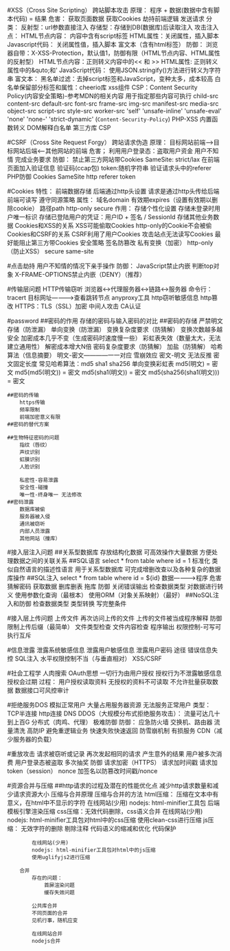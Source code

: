 #XSS（Cross Site Scripting）
	跨站脚本攻击
	原理：
		程序 + 数据(数据中含有脚本代码) = 结果
	危害：
		获取页面数据
		获取Cookies
		劫持前端逻辑
		发送请求
	分类：
		反射型：url参数直接注入
		存储型：存储到DB(数据库)后读取注入
	攻击注入点：
		HTML节点内容： 内容中含有script标签
		HTML属性：关闭属性，插入脚本
		Javascript代码： 关闭属性值，插入脚本
		富文本（含有html标签）
	防御：
		浏览器自带：X-XSS-Protection，默认值1，防御有限（HTML节点内容、HTML属性的反射型）
		HTML节点内容：正则转义内容中的<&lt; 和 >&gt;
		HTML属性: 正则转义属性中的&quto;和&#39;
		JavaScript代码： 使用JSON.stringify()方法进行转义为字符串
		富文本： 
			黑名单过滤：去掉script标签和JavaScript，变种太多，成本较高
			白名单保留部分标签和属性：cheerio库 xss组件
		CSP：Content Security Policy(内容安全策略)-参考MDN的相关内容
			用于指定那些内容可执行
				child-src content-src default-src
				font-src frame-src img-src
				manifest-src media-src object-src
				script-src style-src worker-src
			<host-source> <scheme-source> 'self'
			'unsafe-inline' 'unsafe-eval' 'none'
			'none-<base64-value>' <hash-source>
			'strict-dynamic'
			(`Content-Security-Policy`)
		PHP-XSS
			内置函数转义
			DOM解释白名单
			第三方库
			CSP

#CSRF（Cross Site Request Forgy）
	跨站请求伪造
	原理：
		目标网站前端——>目标网站后端<——其他网站的前端
	危害；
		利用用户登录态：盗取用户资金
		用户不知情
		完成业务要求
	防御：
		禁止第三方网站带Cookies
			SameSite: strict/lax
		在前端页面加入验证信息
			验证码(ccap包)
			token:随机字符串
		验证请求头中的referer
	PHP防御
		Cookies SameSite
		http referer
		token

#Cookies
	特性：
		前端数据存储
		后端通过http头设置
		请求是通过http头传给后端
		前端可读写
		遵守同源策略
		属性：
			域名domain
			有效期expires（设置有效期以删除cookie）
			路径path
			http-only
			secure
	作用：
		存储个性化设置
		存储未登录时用户唯一标识
		存储已登陆用户的凭证：用户ID + 签名 / SessionId
		存储其他业务数据
	Cookies和XSS的关系
		XSS可能偷取Cookies
		http-only的Cookie不会被偷
	Cookies和CSRF的关系
		CSRF利用了用户Cookies
		攻击站点无法读写Cookies
		最好能阻止第三方带Cookies
	安全策略
		签名防篡改
		私有变换（加密）
		http-only（防止XSS）
		secure
		same-site

#点击劫持
	用户不知情的情况下亲手操作
	防御：
		JavaScript禁止内嵌
			判断top对象
		X-FRAME-OPTIONS禁止内嵌（DENY）（推荐）

#传输层问题
	HTTP传输窃听
		浏览器<->代理服务器<->链路<->服务器
		命令行：tracert 目标网址————>查看跳转节点
		anyproxy工具
	http窃听敏感信息
	http篡改
	HTTPS：TLS（SSL）加密
	中间人攻击
		CA认证

#password
	##密码的作用
		存储的密码与输入密码的对比
	##密码的存储
		严禁明文存储（防泄漏）
		单向变换（防泄漏）
		变换复杂度要求（防猜解）
			变换次数越多越安全
				加密成本几乎不变（生成密码时速度慢一些）
				彩虹表失效（数量太大，无法建立通用性）
				解密成本增大N倍
		密码复杂度要求（防猜解）
		加盐（防猜解）
		哈希算法（信息摘要）
			明文-密文————一一对应
			雪崩效应
			密文-明文 无法反推
			密文固定长度
			常见哈希算法：md5 sha1 sha256
			单向变换彩虹表
				md5(明文) = 密文
				md5(md5(明文)) = 密文
				md5(sha1(明文)) = 密文
				md5(sha256(sha1(明文))) = 密文

	##密码的传输
		https传输
		频率限制
		前端加密意义有限
	##密码的替代方案
		
	##生物特征密码的问题
		指纹（唇纹）
		声纹识别
		虹膜识别
		人脸识别

		私密性-容易泄露
		安全性-碰撞
		唯一性-终身唯一 无法修改
	##密码泄露
		数据库被偷
		服务器被入侵
		通讯被窃听
		内部人员泄露
		其他网站（撞库）

#接入层注入问题
	##关系型数据库
		存放结构化数据
		可高效操作大量数据
		方便处理数据之间的关联关系
	##SQL语言
		select * from table where id = 1
		标准化
		类似自然语言的描述性语言
		用于关系型数据库
		可完成增删改查以及各种复杂的数据库操作
	##SQL注入
		select * from table where id = ${id}
		数据————>程序
		危害
			猜解密码
			获取数据
			删库删表
			拖库
		防御
			关闭错误输出
			检查数据类型
			对数据进行转义
			使用参数化查询（最根本）
			使用ORM（对象关系映射）（最好）
	##NoSQL注入和防御
			检查数据类型
			类型转换
			写完整条件

#接入层上传问题
	上传文件
	再次访问上传的文件
	上传的文件被当成程序解释
	防御
		限制上传后缀（最简单）
		文件类型检查
		文件内容检查
		程序输出
		权限控制-可写可执行互斥

#信息泄露
	泄露系统敏感信息
	泄露用户敏感信息
	泄露用户密码
	途径
		错误信息失控
		SQL注入
		水平权限控制不当（与垂直相对）
		XSS/CSRF

#社会工程学
	人肉搜索
	OAuth思想
		一切行为由用户授权
		授权行为不泄露敏感信息
		授权会过期
		过程：
			用户授权读取资料
			无授权的资料不可读取
			不允许批量获取数据
			数据接口可风控审计

#拒绝服务DOS
	模拟正常用户
	大量占用服务器资源
	无法服务正常用户
	类型：
		TCP半连接
		http连接
		DNS
		DDOS（大规模分布式拒绝服务攻击）：
			流量可达几十到上百G
			分布式（肉鸡、代理）
			极难防御
	防御：
		应急防火墙
		交换机、路由器
		流量清洗
		高防IP
		避免重逻辑业务
		快速失败快速返回
		防雪崩机制
		有损服务
		CDN（减少服务器的负载）

#重放攻击
	请求被窃听或记录
	再次发起相同的请求
	产生意外的结果
		用户被多次消费
		用户登录态被盗取
		多次抽奖
	防御
		请求加密（HTTPS）
		请求加时间戳
		请求加token（session）
		nonce
		加签名以防篡改时间戳/nonce

#资源合并与压缩
	##http请求的过程及潜在的性能优化点
		减少http请求数量和减少请求资源大小
		压缩与合并原理
		压缩与合并的方法
			html压缩： 压缩在文本中有意义，在html中不显示的字符
				在线网站(少用)
				nodejs: html-minifier工具包
				后端模板引擎渲染压缩
			css压缩：无效代码删除，css语义合并
				在线网站(少用)
				nodejs: html-minifier工具包对html中的css压缩
				使用clean-css进行压缩
			js压缩：
			无效字符的删除
			剔除注释
			代码语义的缩减和优化
			代码保护

			在线网站(少用)
			nodejs: html-minifier工具包对html中的js压缩
			使用uglifyjs2进行压缩

		合并
			存在的问题：
				首屏渲染问题
				缓存失效问题

			公共库合并
			不同页面的合并
			见机行事，随机应变

			在线网站合并
			nodejs合并
